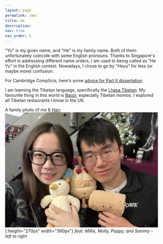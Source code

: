 ```yaml
---
layout: page
permalink: /me/
title: me
description: 
nav: true
nav_order: 5
---
```


"Yu" is my given name, and "He" is my family name. Both of them unfortunately 
coincide with some English pronouns. 
Thanks to Singapore's effort in addressing different name orders,
I am used to being called as "He Yu" in the English context. 
Nowadays, I chose to go by "Heyu" for less (or maybe more) confusion. 

For Cambridge CompScis, here's some [advice for Part II dissertation](https://dransyhe.github.io/blog/2022/part-ii-dissertation/).

I am learning the Tibetan language, 
specifically the [Lhasa Tibetan](https://en.wikipedia.org/wiki/Lhasa_Tibetan).
My favourite thing in this world is [Baozi](https://en.wikipedia.org/wiki/Baozi), especially Tibetan momos. 
I explored all Tibetan restaurants I know in the UK.

A family photo of me & [Han](https://han.wales/): 
![family](../assets/img/family.jpg){:height="270px" width="360px"}
*feat. Millie, Molly, Poppy, and Sammy - left to right*

<!---
![family](../assets/img/family.jpg){:height="270px" width="360px" style="margin:auto; display:block;"}
<p align="center"><em>feat. Millie, Molly, Poppy, and Sammy - left to right</em></p>
-->




